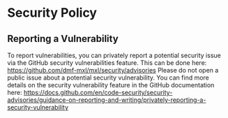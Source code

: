 # Security Policy
## Reporting a Vulnerability
To report vulnerabilities, you can privately report a potential security issue via the GitHub security vulnerabilities feature. This can be done here:
https://github.com/dmf-mxl/mxl/security/advisories
Please do not open a public issue about a potential security vulnerability.
You can find more details on the security vulnerability feature in the GitHub documentation here:
https://docs.github.com/en/code-security/security-advisories/guidance-on-reporting-and-writing/privately-reporting-a-security-vulnerability

